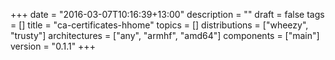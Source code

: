 +++
date = "2016-03-07T10:16:39+13:00"
description = ""
draft = false
tags = []
title = "ca-certificates-hhome"
topics = []
distributions = ["wheezy", "trusty"]
architectures = ["any", "armhf", "amd64"]
components = ["main"]
version = "0.1.1"
+++

